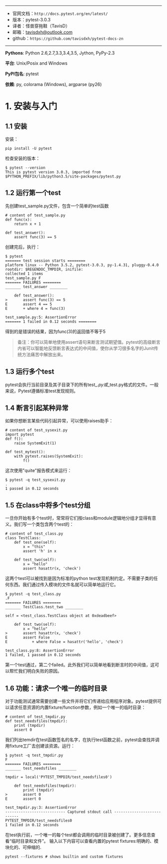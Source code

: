 ----
 - 官网文档：``http://docs.pytest.org/en/latest/``
 - 版本：pytest-3.0.3
 - 译者：怪兽穿拖鞋（TavisD）
 - 邮箱：tavisdxh@outlook.com
 - github：``https://github.com/tavisdxh/pytest-docs-zn``

-----

**Pythons**: Python 2.6,2.7,3.3,3.4,3.5, Jython, PyPy-2.3

**平台**: Unix/Posix and Windows

**PyPI包名**: pytest

**依赖**: py, colorama (Windows), argparse (py26)


# 1. 安装与入门

## 1.1 安装 

安装：

``pip install -U pytest``

检查安装的版本：

```
$ pytest --version
This is pytest version 3.0.3, imported from $PYTHON_PREFIX/lib/python3.5/site-packages/pytest.py
```

## 1.2 运行第一个test

先创建test_sample.py文件，包含一个简单的test函数

```
# content of test_sample.py    
def func(x):
    return x + 1
    
def test_answer():
    assert func(3) == 5
```

创建完后，执行：

```
$ pytest
======= test session starts ========
platform linux -- Python 3.5.2, pytest-3.0.3, py-1.4.31, pluggy-0.4.0
rootdir: $REGENDOC_TMPDIR, inifile:
collected 1 items
test_sample.py F
======= FAILURES ========
_______ test_answer ________

    def test_answer():
>       assert func(3) == 5
E       assert 4 == 5
E       + where 4 = func(3)

test_sample.py:5: AssertionError
======= 1 failed in 0.12 seconds ========

```
得到的是错误的结果，因为func(3)的返回值不等于5

> 备注：你可以简单地使用assert语句来断言测试期望值。pytest的高级断言内省可以智能地反馈断言表达式的中间值，使你从学习很多名字的Junit传统方法痛苦中解放出来。

## 1.3 运行多个test

pytest会执行当前目录及其子目录下的所有test_*.py或*_test.py格式的文件。一般来说，Pytest遵循标准test发现规则。

## 1.4 断言引起某种异常

如果你想断言某些代码引起异常，可以使用raises助手：

```
# content of test_sysexit.py
import pytest
def f():
    raise SystemExit(1)
    
def test_mytest():
    with pytest.raises(SystemExit):
        f()
```

这次使用"quite"报告模式来运行：

```
$ pytest -q test_sysexit.py
.
1 passed in 0.12 seconds
```

## 1.5 在class中将多个test分组

一旦你开始有多个test时，常常将它们按class和module逻辑地分组才显得有意义。我们写一个类包含两个test的：

```
# content of test_class.py
class TestClass:
    def test_one(self):
        x = "this"
        assert 'h' in x
        
    def test_two(self):
        x = "hello"
        assert hasattr(x, 'check')
```

这两个test可以被找到是因为标准的python test发现机制约定。不需要子类的任何东西。我们通过传入模块的文件名就可以简单地运行它。

```
$ pytest -q test_class.py
.F
======= FAILURES ========
_______ TestClass.test_two ________

self = <test_class.TestClass object at 0xdeadbeef>

    def test_two(self):
        x = "hello"
>       assert hasattr(x, 'check')
E       assert False
E           + where False = hasattr('hello', 'check')

test_class.py:8: AssertionError
1 failed, 1 passed in 0.12 seconds

```
第一个test通过，第二个failed。此外我们可以简单地看到断言时的中间值，这可以帮忙我们明白失败的原因。


## 1.6 功能：请求一个唯一的临时目录

对于功能测试通常需要创建一些文件并将它们传递给应用程序对象。pytest提供可以请求任意资源的内置fixture/function参数，例如一个唯一的临时目录：

```
# content of test_tmpdir.py
def test_needsfiles(tmpdir):
    print (tmpdir)
    assert 0
```

我们列出temdir在test函数签名的名字，在执行test函数之前，pytest会查找并调用fixture工厂去创建该资源。运行：

```
$ pytest -q test_tmpdir.py
F
======= FAILURES ========
_______ test_needsfiles ________

tmpdir = local('PYTEST_TMPDIR/test_needsfiles0')

    def test_needsfiles(tmpdir):
        print (tmpdir)
>       assert 0
E       assert 0

test_tmpdir.py:3: AssertionError
--------------------------- Captured stdout call ---------------------------
PYTEST_TMPDIR/test_needsfiles0
1 failed in 0.12 seconds
```

在test执行前，一个唯一的每个test都会调用的临时目录被创建了。更多信息查看“临时目录和文件”。
输入以下内容可以查看内置的pytest fixtures:明确的、模块化的、可伸缩的.

```
pytest --fixtures # shows builtin and custom fixtures
```








